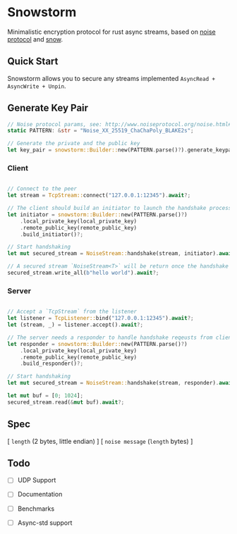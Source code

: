# Snowstorm

Minimalistic encryption protocol for rust async streams, based on [noise protocol](http://www.noiseprotocol.org/) and [snow](https://crates.io/crates/snow).

## Quick Start

Snowstorm allows you to secure any streams implemented `AsyncRead + AsyncWrite + Unpin`.

## Generate Key Pair

```rust
// Noise protocol params, see: http://www.noiseprotocol.org/noise.html#protocol-names-and-modifiers
static PATTERN: &str = "Noise_XX_25519_ChaChaPoly_BLAKE2s"; 

// Generate the private and the public key
let key_pair = snowstorm::Builder::new(PATTERN.parse()?).generate_keypair().unwrap()
```

### Client 

```rust

// Connect to the peer
let stream = TcpStream::connect("127.0.0.1:12345").await?;

// The client should build an initiator to launch the handshake process
let initiator = snowstorm::Builder::new(PATTERN.parse()?)
    .local_private_key(local_private_key)
    .remote_public_key(remote_public_key)
    .build_initiator()?;

// Start handshaking
let mut secured_stream = NoiseStream::handshake(stream, initiator).await?;

// A secured stream `NoiseStream<T>` will be return once the handshake is done
secured_stream.write_all(b"hello world").await?;
```

### Server

```rust

// Accept a `TcpStream` from the listener
let listener = TcpListener::bind("127.0.0.1:12345").await?;
let (stream, _) = listener.accept().await?;

// The server needs a responder to handle handshake reqeusts from clients
let responder = snowstorm::Builder::new(PATTERN.parse()?)
    .local_private_key(local_private_key)
    .remote_public_key(remote_public_key)
    .build_responder()?;

// Start handshaking
let mut secured_stream = NoiseStream::handshake(stream, responder).await?;

let mut buf = [0; 1024];
secured_stream.read(&mut buf).await?;

```

## Spec

[ `length` (2 bytes, little endian) ] [ `noise message` (`length` bytes) ]

## Todo

- [ ] UDP Support
- [ ] Documentation
- [ ] Benchmarks
- [ ] Async-std support

